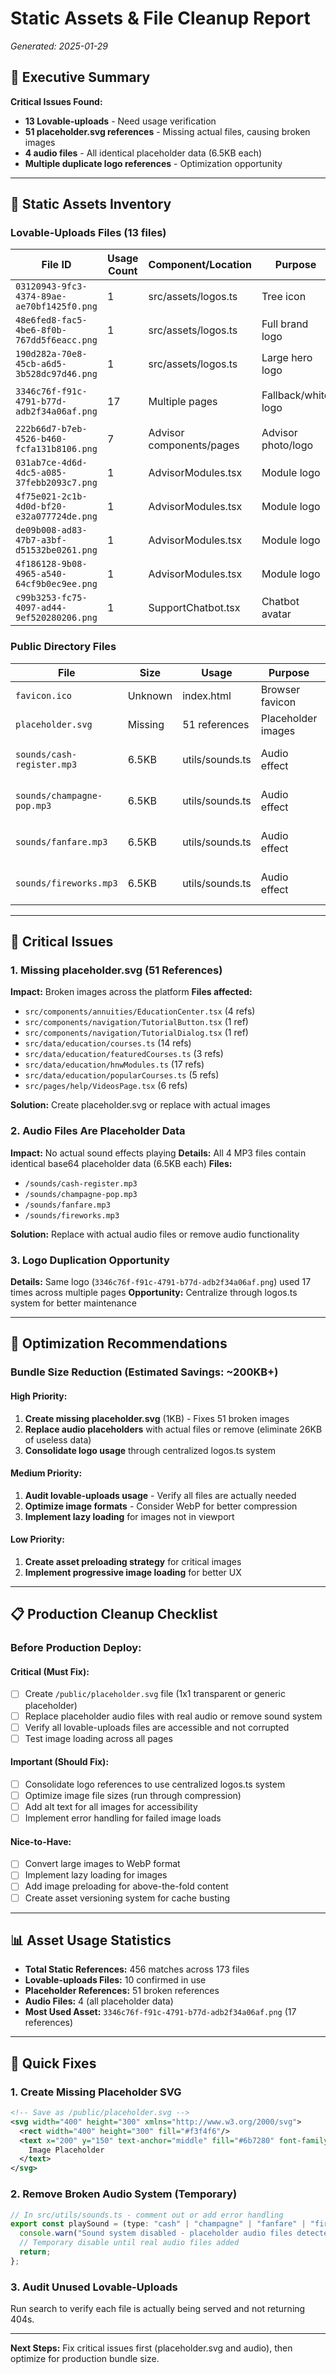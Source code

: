 # Static Assets & File Cleanup Report
*Generated: 2025-01-29*

## 🎯 Executive Summary

**Critical Issues Found:**
- **13 Lovable-uploads** - Need usage verification
- **51 placeholder.svg references** - Missing actual files, causing broken images
- **4 audio files** - All identical placeholder data (6.5KB each)
- **Multiple duplicate logo references** - Optimization opportunity

---

## 📁 Static Assets Inventory

### Lovable-Uploads Files (13 files)
| File ID | Usage Count | Component/Location | Purpose | Status |
|---------|-------------|-------------------|---------|---------|
| `03120943-9fc3-4374-89ae-ae70bf1425f0.png` | 1 | src/assets/logos.ts | Tree icon | ✅ **USED** |
| `48e6fed8-fac5-4be6-8f0b-767dd5f6eacc.png` | 1 | src/assets/logos.ts | Full brand logo | ✅ **USED** |
| `190d282a-70e8-45cb-a6d5-3b528dc97d46.png` | 1 | src/assets/logos.ts | Large hero logo | ✅ **USED** |
| `3346c76f-f91c-4791-b77d-adb2f34a06af.png` | 17 | Multiple pages | Fallback/white logo | ✅ **HEAVILY USED** |
| `222b66d7-b7eb-4526-b460-fcfa131b8106.png` | 7 | Advisor components/pages | Advisor photo/logo | ✅ **USED** |
| `031ab7ce-4d6d-4dc5-a085-37febb2093c7.png` | 1 | AdvisorModules.tsx | Module logo | ✅ **USED** |
| `4f75e021-2c1b-4d0d-bf20-e32a077724de.png` | 1 | AdvisorModules.tsx | Module logo | ✅ **USED** |
| `de09b008-ad83-47b7-a3bf-d51532be0261.png` | 1 | AdvisorModules.tsx | Module logo | ✅ **USED** |
| `4f186128-9b08-4965-a540-64cf9b0ec9ee.png` | 1 | AdvisorModules.tsx | Module logo | ✅ **USED** |
| `c99b3253-fc75-4097-ad44-9ef520280206.png` | 1 | SupportChatbot.tsx | Chatbot avatar | ✅ **USED** |

### Public Directory Files
| File | Size | Usage | Purpose | Status |
|------|------|-------|---------|---------|
| `favicon.ico` | Unknown | index.html | Browser favicon | ✅ **REQUIRED** |
| `placeholder.svg` | Missing | 51 references | Placeholder images | ❌ **MISSING FILE** |
| `sounds/cash-register.mp3` | 6.5KB | utils/sounds.ts | Audio effect | ⚠️ **PLACEHOLDER DATA** |
| `sounds/champagne-pop.mp3` | 6.5KB | utils/sounds.ts | Audio effect | ⚠️ **PLACEHOLDER DATA** |
| `sounds/fanfare.mp3` | 6.5KB | utils/sounds.ts | Audio effect | ⚠️ **PLACEHOLDER DATA** |
| `sounds/fireworks.mp3` | 6.5KB | utils/sounds.ts | Audio effect | ⚠️ **PLACEHOLDER DATA** |

---

## 🚨 Critical Issues

### 1. Missing placeholder.svg (51 References)
**Impact:** Broken images across the platform
**Files affected:**
- `src/components/annuities/EducationCenter.tsx` (4 refs)
- `src/components/navigation/TutorialButton.tsx` (1 ref)  
- `src/components/navigation/TutorialDialog.tsx` (1 ref)
- `src/data/education/courses.ts` (14 refs)
- `src/data/education/featuredCourses.ts` (3 refs)
- `src/data/education/hnwModules.ts` (17 refs)
- `src/data/education/popularCourses.ts` (5 refs)
- `src/pages/help/VideosPage.tsx` (6 refs)

**Solution:** Create placeholder.svg or replace with actual images

### 2. Audio Files Are Placeholder Data
**Impact:** No actual sound effects playing
**Details:** All 4 MP3 files contain identical base64 placeholder data (6.5KB each)
**Files:**
- `/sounds/cash-register.mp3`
- `/sounds/champagne-pop.mp3` 
- `/sounds/fanfare.mp3`
- `/sounds/fireworks.mp3`

**Solution:** Replace with actual audio files or remove audio functionality

### 3. Logo Duplication Opportunity
**Details:** Same logo (`3346c76f-f91c-4791-b77d-adb2f34a06af.png`) used 17 times across multiple pages
**Opportunity:** Centralize through logos.ts system for better maintenance

---

## 🎯 Optimization Recommendations

### Bundle Size Reduction (Estimated Savings: ~200KB+)

#### High Priority:
1. **Create missing placeholder.svg** (1KB) - Fixes 51 broken images
2. **Replace audio placeholders** with actual files or remove (eliminate 26KB of useless data)
3. **Consolidate logo usage** through centralized logos.ts system

#### Medium Priority:
1. **Audit lovable-uploads usage** - Verify all files are actually needed
2. **Optimize image formats** - Consider WebP for better compression
3. **Implement lazy loading** for images not in viewport

#### Low Priority:
1. **Create asset preloading strategy** for critical images
2. **Implement progressive image loading** for better UX

---

## 📋 Production Cleanup Checklist

### Before Production Deploy:

#### Critical (Must Fix):
- [ ] Create `/public/placeholder.svg` file (1x1 transparent or generic placeholder)
- [ ] Replace placeholder audio files with real audio or remove sound system
- [ ] Verify all lovable-uploads files are accessible and not corrupted
- [ ] Test image loading across all pages

#### Important (Should Fix):
- [ ] Consolidate logo references to use centralized logos.ts system
- [ ] Optimize image file sizes (run through compression)
- [ ] Add alt text for all images for accessibility
- [ ] Implement error handling for failed image loads

#### Nice-to-Have:
- [ ] Convert large images to WebP format
- [ ] Implement lazy loading for images
- [ ] Add image preloading for above-the-fold content
- [ ] Create asset versioning system for cache busting

---

## 📊 Asset Usage Statistics

- **Total Static References:** 456 matches across 173 files
- **Lovable-uploads Files:** 10 confirmed in use
- **Placeholder References:** 51 broken references
- **Audio Files:** 4 (all placeholder data)
- **Most Used Asset:** `3346c76f-f91c-4791-b77d-adb2f34a06af.png` (17 references)

---

## 🔧 Quick Fixes

### 1. Create Missing Placeholder SVG
```xml
<!-- Save as /public/placeholder.svg -->
<svg width="400" height="300" xmlns="http://www.w3.org/2000/svg">
  <rect width="400" height="300" fill="#f3f4f6"/>
  <text x="200" y="150" text-anchor="middle" fill="#6b7280" font-family="Arial" font-size="16">
    Image Placeholder
  </text>
</svg>
```

### 2. Remove Broken Audio System (Temporary)
```typescript
// In src/utils/sounds.ts - comment out or add error handling
export const playSound = (type: "cash" | "champagne" | "fanfare" | "fireworks") => {
  console.warn("Sound system disabled - placeholder audio files detected");
  // Temporary disable until real audio files added
  return;
};
```

### 3. Audit Unused Lovable-Uploads
Run search to verify each file is actually being served and not returning 404s.

---

**Next Steps:** Fix critical issues first (placeholder.svg and audio), then optimize for production bundle size.